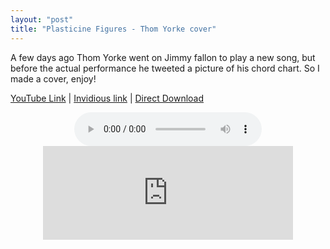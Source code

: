 ```yaml
---
layout: "post"
title: "Plasticine Figures - Thom Yorke cover"
---
```


A few days ago Thom Yorke went on Jimmy fallon to play a new song, but before the actual performance he tweeted a picture of his chord chart. So I made a cover, enjoy!


<!--more-->

[YouTube Link][1] | [Invidious link][2] | [Direct Download][3]

[1]: https://youtu.be/UF-tVmO1djc
[2]: https://invidio.us/watch?v=UF-tVmO1djc
[3]: https://todon.nl/system/media_attachments/files/006/435/295/original/2f06dd560171a556.mp3?1588392966

<center>

<audio controls>
  <source src="https://todon.nl/system/media_attachments/files/006/435/295/original/2f06dd560171a556.mp3?1588392966">
</audio>




<iframe src="https://todon.nl/@alexesc/104096938074707582/embed" class="mastodon-embed" style="max-width: 100%; border: 0" width="400" allowfullscreen="allowfullscreen"></iframe><script src="https://todon.nl/embed.js" async="async"></script>



</center>